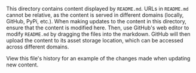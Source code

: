 This directory contains content displayed by `README.md`. URLs in `README.md` cannot be relative, as the content is served in different domains (locally, GitHub, PyPi, etc.). When making updates to the content in this directory, ensure that the content is modified here. Then, use GitHub's web editor to modify `README.md` by dragging the files into the markdown. GitHub will then upload the content to its asset storage location, which can be accessed across different domains.

View this file's history for an example of the changes made when updating new content.
